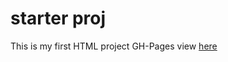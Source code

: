 # starter proj
This is my first HTML project
GH-Pages view [here](https://demi0042.github.io/starter/)
